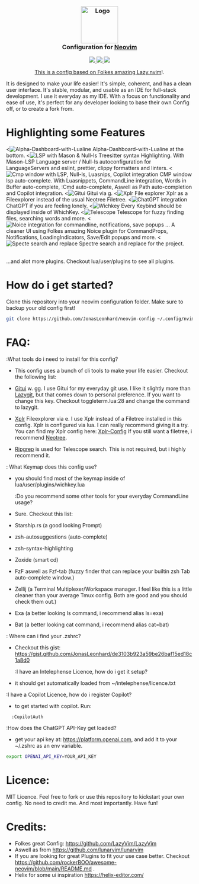 <!-- panvimdoc-ignore-start -->

<h3 align="center">
    <img src="https://raw.githubusercontent.com/neovim/neovim.github.io/master/logos/neovim-logo-300x87.png" width="100" alt="Logo"/><br/>
    Configuration for <a href="https://github.com/neovim/neovim"></a><a href="https://github.com/vim/vim">Neovim</a>
</h3>

<p align="center">
    <a href="https://github.com/JonasLeonhard/neovim-config/stargazers"><img src="https://shields.io/badge/stars-0-green?style=flat-square&logo=statuspal" />
    <a href="https://github.com/JonasLeonhard/neovim-config/issues"><img src="https://shields.io/badge/issues-0-green?style=flat-square&logo=github" />
    <a href="graphs"><img src="https://shields.io/badge/contributors-0-green?style=flat-square&logo=github" />
</p>

<p align="center">
This is a config based on Folkes amazing <a href="https://github.com/folke/lazy.nvim">Lazy.nvim</a>!.

It is designed to make your life easier! It's simple, coherent, and has a clean user interface. It's stable, modular, and usable
as an IDE for full-stack development. I use it everyday as my IDE.
With a focus on functionality and ease of use, it's perfect for any developer looking to base their own Config off, or to create a fork from.

</p>

# Highlighting some Features

<![Alpha-Dashboard-with-Lualine](./assets/Dashboard.png)
Alpha-Dashboard-with-Lualine at the bottom.
<![LSP with Mason & Null-ls](./assets/Hov.png)
Treesitter syntax Highlighting. With Mason-LSP Language server / Null-ls autoconfiguration for LanguageServers and eslint, prettier, clippy formatters and linters.
<![Cmp window with LSP, Null-ls, Luasnips, Copilot integration](./assets/Cmp.png)
CMP window lsp auto-complete. With Luasnippets, CommandLine integration, Words in Buffer auto-complete, :Cmd auto-complete, Aswell as Path auto-completion and Copilot integration.
<![Gitui](./assets/Gitui.png)
Gitui via <leader>g.
<![Xplr File explorer](./assets/Xplr.png)
Xplr as a Fileexplorer instead of the usual Neotree Filetree.
<![ChatGPT integration](./assets/ChatGPT.png)
ChatGPT if you are feeling lonely.
<![Wichkey](./assets/Wichkey.png)
Every Keybind should be displayed inside of WhichKey.
<![Telescope](./assets/telescope.png)
Telescope for fuzzy finding files, searching words and more.
<![Noice integration for commandline, notifications, save popups ...](./assets/Noice.png)
A cleaner UI using Folkes amazing Noice plugin for CommandProps, Notifications, LoadingIndicators, Save/Edit popups and more.
<![Specte search and replace](./assets/Spectre.png)
Spectre search and replace for the project.

<br/>
...and alot more plugins. Checkout lua/user/plugins to see all plugins.

# How do i get started?

Clone this repository into your neovim configuration folder. Make sure to backup your old config first!

```bash
git clone https://github.com/JonasLeonhard/neovim-config ~/.config/nvim
```

# FAQ:

:What tools do i need to install for this config?

- This config uses a bunch of cli tools to make your life easier.
  Checkout the following list:

- <a href="https://github.com/extrawurst/gitui">Gitui</a> w. <leader>gg.
  I use Gitui for my everyday git use. I like it slightly more than <a href="https://github.com/jesseduffield/lazygit">Lazygit</a>, but that comes down to personal preference. If you want
  to change this key. Checkout toggleterm.lua:28 and change the command to lazygit.

- <a href="https://github.com/sayanarijit/xplr">Xplr</a> Fileexplorer via <leader>e.
  I use Xplr instead of a Filetree installed in this config. Xplr is configured via lua. I can really recommend giving it a try.
  You can find my Xplr config here:
  <a href="https://github.com/JonasLeonhard/xplr-config">Xplr-Config</a>
  If you still want a filetree, i recommend <a href="https://github.com/nvim-neo-tree/neo-tree.nvim">Neotree</a>.

- <a href="https://github.com/BurntSushi/ripgrep">Ripgrep</a> is used for Telescope search. This is not required, but i highly recommend it.

: What Keymap does this config use?

- you should find most of the keymap inside of lua/user/plugins/wichkey.lua

  :Do you recommend some other tools for your everyday CommandLine usage?

- Sure. Checkout this list:
- Starship.rs (a good looking Prompt)
- zsh-autosuggestions (auto-complete)
- zsh-syntax-highlighting
- Zoxide (smart cd)
- FzF aswell as Fzf-tab (fuzzy finder that can replace your builtin zsh Tab auto-complete window.)
- Zellij (a Terminal Multiplexer/Workspace manager. I feel like this is a little cleaner than your average Tmux config. Both are good and you should check them out.)
- Exa (a better looking ls command, i recommend alias ls=exa)
- Bat (a better looking cat command, i recommend alias cat=bat)

: Where can i find your .zshrc?

- Checkout this gist: https://gist.github.com/JonasLeonhard/de3103b923a59be26baf15ed18c1a8d0

  :I have an Intelephense Licence, how do i get it setup?

- it should get automatically loaded from ~/intelephense/licence.txt

:I have a Copilot Licence, how do i register Copilot?

- to get started with copilot. Run:

```
  :CopilotAuth
```

:How does the ChatGPT API-Key get loaded?

- get your api key at: https://platform.openai.com, and add it to your ~/.zshrc as an env variable.

```bash
export OPENAI_API_KEY=YOUR_API_KEY
```

# Licence:

MIT Licence. Feel free to fork or use this repository to kickstart your own config. No need to credit me. And most importantly. Have fun!

# Credits:

- Folkes great Config: https://github.com/LazyVim/LazyVim
- Aswell as from https://github.com/lunarvim/lunarvim
- If you are looking for great Plugins to fit your use case better. Checkout https://github.com/rockerBOO/awesome-neovim/blob/main/README.md .
- Helix for some ui inspiration https://helix-editor.com/
